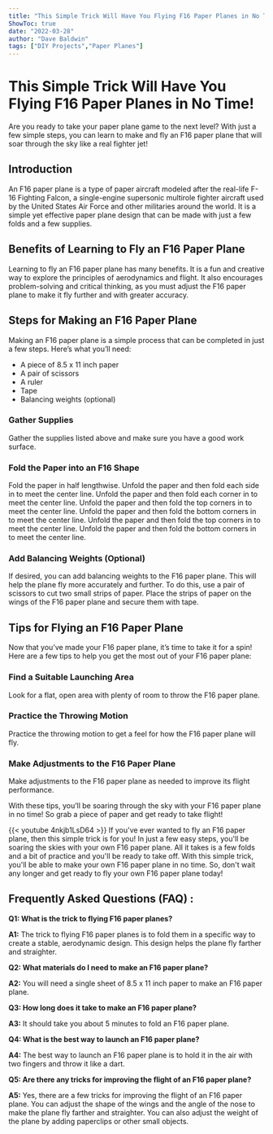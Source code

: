 ```yaml
---
title: "This Simple Trick Will Have You Flying F16 Paper Planes in No Time!"
ShowToc: true 
date: "2022-03-28"
author: "Dave Baldwin" 
tags: ["DIY Projects","Paper Planes"]
---
```

# This Simple Trick Will Have You Flying F16 Paper Planes in No Time!

Are you ready to take your paper plane game to the next level? With just a few simple steps, you can learn to make and fly an F16 paper plane that will soar through the sky like a real fighter jet!

## Introduction

An F16 paper plane is a type of paper aircraft modeled after the real-life F-16 Fighting Falcon, a single-engine supersonic multirole fighter aircraft used by the United States Air Force and other militaries around the world. It is a simple yet effective paper plane design that can be made with just a few folds and a few supplies.

## Benefits of Learning to Fly an F16 Paper Plane

Learning to fly an F16 paper plane has many benefits. It is a fun and creative way to explore the principles of aerodynamics and flight. It also encourages problem-solving and critical thinking, as you must adjust the F16 paper plane to make it fly further and with greater accuracy.

## Steps for Making an F16 Paper Plane

Making an F16 paper plane is a simple process that can be completed in just a few steps. Here’s what you’ll need: 

* A piece of 8.5 x 11 inch paper
* A pair of scissors
* A ruler
* Tape
* Balancing weights (optional)

### Gather Supplies

Gather the supplies listed above and make sure you have a good work surface.

### Fold the Paper into an F16 Shape

Fold the paper in half lengthwise. Unfold the paper and then fold each side in to meet the center line. Unfold the paper and then fold each corner in to meet the center line. Unfold the paper and then fold the top corners in to meet the center line. Unfold the paper and then fold the bottom corners in to meet the center line. Unfold the paper and then fold the top corners in to meet the center line. Unfold the paper and then fold the bottom corners in to meet the center line.

### Add Balancing Weights (Optional)

If desired, you can add balancing weights to the F16 paper plane. This will help the plane fly more accurately and further. To do this, use a pair of scissors to cut two small strips of paper. Place the strips of paper on the wings of the F16 paper plane and secure them with tape.

## Tips for Flying an F16 Paper Plane

Now that you’ve made your F16 paper plane, it’s time to take it for a spin! Here are a few tips to help you get the most out of your F16 paper plane:

### Find a Suitable Launching Area

Look for a flat, open area with plenty of room to throw the F16 paper plane.

### Practice the Throwing Motion

Practice the throwing motion to get a feel for how the F16 paper plane will fly.

### Make Adjustments to the F16 Paper Plane

Make adjustments to the F16 paper plane as needed to improve its flight performance.

With these tips, you’ll be soaring through the sky with your F16 paper plane in no time! So grab a piece of paper and get ready to take flight!

{{< youtube 4nkjb1LsD64 >}} 
If you've ever wanted to fly an F16 paper plane, then this simple trick is for you! In just a few easy steps, you'll be soaring the skies with your own F16 paper plane. All it takes is a few folds and a bit of practice and you'll be ready to take off. With this simple trick, you'll be able to make your own F16 paper plane in no time. So, don't wait any longer and get ready to fly your own F16 paper plane today!

## Frequently Asked Questions (FAQ) :
**Q1: What is the trick to flying F16 paper planes?**

**A1:** The trick to flying F16 paper planes is to fold them in a specific way to create a stable, aerodynamic design. This design helps the plane fly farther and straighter. 

**Q2: What materials do I need to make an F16 paper plane?**

**A2:** You will need a single sheet of 8.5 x 11 inch paper to make an F16 paper plane.

**Q3: How long does it take to make an F16 paper plane?**

**A3:** It should take you about 5 minutes to fold an F16 paper plane.

**Q4: What is the best way to launch an F16 paper plane?**

**A4:** The best way to launch an F16 paper plane is to hold it in the air with two fingers and throw it like a dart.

**Q5: Are there any tricks for improving the flight of an F16 paper plane?**

**A5:** Yes, there are a few tricks for improving the flight of an F16 paper plane. You can adjust the shape of the wings and the angle of the nose to make the plane fly farther and straighter. You can also adjust the weight of the plane by adding paperclips or other small objects.





